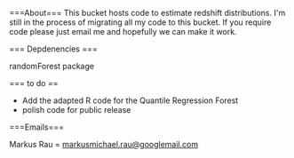 ===About===
This bucket hosts code to estimate redshift distributions. I'm still in the process of migrating all my code to this bucket. If you require code please just email me and hopefully we can make it work.

=== Depdenencies ===

randomForest package

=== to do ==

* Add the adapted R code for the Quantile Regression Forest
* polish code for public release



===Emails===

Markus Rau = markusmichael.rau@googlemail.com
